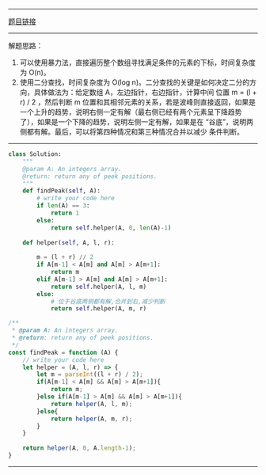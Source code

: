 

---

[题目链接](https://www.lintcode.com/problem/find-peak-element/ ) 

---

解题思路：

1. 可以使用暴力法，直接遍历整个数组寻找满足条件的元素的下标，时间复杂度为 O(n)。
2. 使用二分查找，时间复杂度为 O(log n)。二分查找的关键是如何决定二分的方向，具体做法为：给定数组 A，左边指针，右边指针，计算中间 位置 m = (l + r) / 2 ，然后判断 m 位置和其相邻元素的关系，若是波峰则直接返回，如果是一个上升的趋势，说明右侧一定有解（最右侧已经有两个元素呈下降趋势了），如果是一个下降的趋势，说明左侧一定有解，如果是在 “谷底”，说明两侧都有解。最后，可以将第四种情况和第三种情况合并以减少 条件判断。

---

```python
class Solution:
    """
    @param A: An integers array.
    @return: return any of peek positions.
    """
    def findPeak(self, A):
        # write your code here
        if len(A) == 3:
            return 1
        else:
            return self.helper(A, 0, len(A)-1)
            
    def helper(self, A, l, r):
        
        m = (l + r) // 2
        if A[m-1] < A[m] and A[m] > A[m+1]:
            return m
        elif A[m-1] > A[m] and A[m] > A[m+1]:
            return self.helper(A, l, m)
        else:
            # 位于谷底两侧都有解,合并到右,减少判断
            return self.helper(A, m, r)
```



```js
/**
 * @param A: An integers array.
 * @return: return any of peek positions.
 */
const findPeak = function (A) {
    // write your code here
    let helper = (A, l, r) => {
        let m = parseInt((l + r) / 2);
        if(A[m-1] < A[m] && A[m] > A[m+1]){
            return m;
        }else if(A[m-1] > A[m] && A[m] > A[m+1]){
            return helper(A, l, m);
        }else{
            return helper(A, m, r);
        }
    }
    
    return helper(A, 0, A.length-1);
}
```



---

